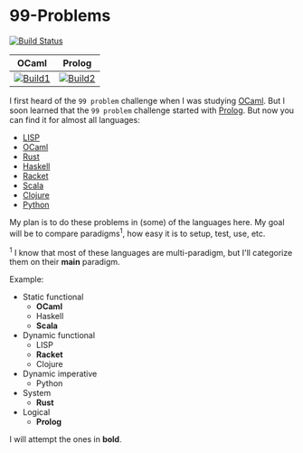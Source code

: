 # 99-Problems

[![Build Status](https://travis-ci.com/hasantouma/99-Problems.svg?branch=master)](https://travis-ci.com/hasantouma/99-Problems)

| OCaml             | Prolog            |
|-------------------|-------------------|
| [![Build1][1]][5] | [![Build2][2]][5] |

[1]: https://travis-matrix-badges.herokuapp.com/repos/hasantouma/99-Problems/branches/master/1?use_travis_com=true
[2]: https://travis-matrix-badges.herokuapp.com/repos/hasantouma/99-Problems/branches/master/2?use_travis_com=true
[5]: https://travis-ci.org/bjfish/grails-ci-build-matrix-example
[//]: # (source: https://github.com/bjfish/travis-matrix-badges)

I first heard of the `99 problem` challenge when I was studying [OCaml][ocaml 99]. But I soon learned that the `99 problem` challenge started with [Prolog][prolog 99]. But now you can find it for almost all languages:

* [LISP][lisp 99]
* [OCaml][ocaml 99]
* [Rust][rust 99]
* [Haskell][haskell 99]
* [Racket][racket 99]
* [Scala][scala 99]
* [Clojure][clojure 99]
* [Python][python 99]

My plan is to do these problems in (some) of the languages here. My goal will be to compare paradigms<sup>1</sup>, how easy it is to setup, test, use, etc.

<sup>1</sup> I know that most of these languages are multi-paradigm, but I'll categorize them on their **main** paradigm.

Example:
- Static functional
  - **OCaml**
  - Haskell
  - **Scala**
- Dynamic functional
  - LISP
  - **Racket**
  - Clojure
- Dynamic imperative
  - Python
- System
  - **Rust**
- Logical
  - **Prolog**

I will attempt the ones in **bold**.

[ocaml 99]: https://ocaml.org/learn/tutorials/99problems.html
[prolog 99]: https://www.ic.unicamp.br/~meidanis/courses/mc336/2009s2/prolog/problemas/
[lisp 99]: https://www.ic.unicamp.br/~meidanis/courses/mc336/2006s2/funcional/L-99_Ninety-Nine_Lisp_Problems.html
[rust 99]: https://github.com/MaskRay/99-problems-rust
[haskell 99]: https://wiki.haskell.org/H-99:_Ninety-Nine_Haskell_Problems
[racket 99]: https://github.com/dparpyani/99-Lisp-Problems-in-Racket
[scala 99]: http://aperiodic.net/phil/scala/s-99/
[clojure 99]: https://github.com/99XProblems/99-Clojure-Problems
[python 99]: https://wiki.python.org/moin/ProblemSets/99%20Prolog%20Problems%20Solutions
